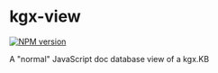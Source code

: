 # kgx-view
[![NPM version][npm-image]][npm-url]

A "normal" JavaScript doc database view of a kgx.KB

[npm-image]: https://img.shields.io/npm/v/kgx-view.svg?style=flat-square
[npm-url]: https://npmjs.org/package/kgx-view
